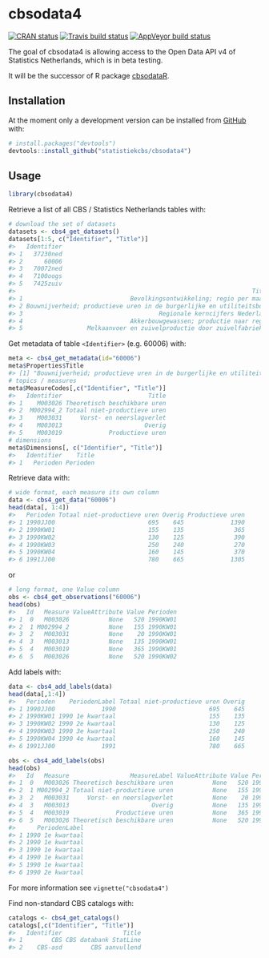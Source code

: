 
<!-- README.md is generated from README.Rmd. Please edit that file -->

<!-- README.md is generated from README.Rmd. Please edit that file -->

# cbsodata4

<!-- badges: start -->

[![CRAN
status](https://www.r-pkg.org/badges/version/cbsodata4)](https://cran.r-project.org/package=cbsodata4)
[![Travis build
status](https://travis-ci.org/statistiekcbs/cbsodata4.svg?branch=master)](https://travis-ci.org/statistiekcbs/cbsodata4)
[![AppVeyor build
status](https://ci.appveyor.com/api/projects/status/github/statistiekcbs/cbsodata4?branch=master&svg=true)](https://ci.appveyor.com/project/edwindj/cbsodata4)

<!-- badges: end -->

The goal of cbsodata4 is allowing access to the Open Data API v4 of
Statistics Netherlands, which is in beta testing.

It will be the successor of R package
[cbsodataR](https://CRAN.R-project.org/package=cbsodataR).

## Installation

<!--

You can install the released version of cbsodata4 from [CRAN](https://CRAN.R-project.org) with:

```r
install.packages("cbsodata4")
```
!-->

At the moment only a development version can be installed from
[GitHub](https://github.com/) with:

``` r
# install.packages("devtools")
devtools::install_github("statistiekcbs/cbsodata4")
```

## Usage

``` r
library(cbsodata4)
```

Retrieve a list of all CBS / Statistics Netherlands tables with:

``` r
# download the set of datasets
datasets <- cbs4_get_datasets()
datasets[1:5, c("Identifier", "Title")]
#>   Identifier
#> 1   37230ned
#> 2      60006
#> 3   70072ned
#> 4   7100oogs
#> 5   7425zuiv
#>                                                                  Title
#> 1                              Bevolkingsontwikkeling; regio per maand
#> 2 Bouwnijverheid; productieve uren in de burgerlijke en utiliteitsbouw
#> 3                                      Regionale kerncijfers Nederland
#> 4                              Akkerbouwgewassen; productie naar regio
#> 5                  Melkaanvoer en zuivelproductie door zuivelfabrieken
```

Get metadata of table `<Identifier>` (e.g. 60006) with:

``` r
meta <- cbs4_get_metadata(id="60006")
meta$Properties$Title
#> [1] "Bouwnijverheid; productieve uren in de burgerlijke en utiliteitsbouw"
# topics / measures
meta$MeasureCodes[,c("Identifier", "Title")]
#>   Identifier                        Title
#> 1    M003026 Theoretisch beschikbare uren
#> 2  M002994_2 Totaal niet-productieve uren
#> 3    M003031     Vorst- en neerslagverlet
#> 4    M003013                       Overig
#> 5    M003019             Productieve uren
# dimensions
meta$Dimensions[, c("Identifier", "Title")]
#>   Identifier    Title
#> 1   Perioden Perioden
```

Retrieve data with:

``` r
# wide format, each measure its own column
data <- cbs4_get_data("60006")
head(data[, 1:4])
#>   Perioden Totaal niet-productieve uren Overig Productieve uren
#> 1 1990JJ00                          695    645             1390
#> 2 1990KW01                          155    135              365
#> 3 1990KW02                          130    125              390
#> 4 1990KW03                          250    240              270
#> 5 1990KW04                          160    145              370
#> 6 1991JJ00                          780    665             1305
```

or

``` r
# long format, one Value column
obs <- cbs4_get_observations("60006")
head(obs)
#>   Id   Measure ValueAttribute Value Perioden
#> 1  0   M003026           None   520 1990KW01
#> 2  1 M002994_2           None   155 1990KW01
#> 3  2   M003031           None    20 1990KW01
#> 4  3   M003013           None   135 1990KW01
#> 5  4   M003019           None   365 1990KW01
#> 6  5   M003026           None   520 1990KW02
```

Add labels with:

``` r
data <- cbs4_add_labels(data)
head(data[,1:4])
#>   Perioden    PeriodenLabel Totaal niet-productieve uren Overig
#> 1 1990JJ00             1990                          695    645
#> 2 1990KW01 1990 1e kwartaal                          155    135
#> 3 1990KW02 1990 2e kwartaal                          130    125
#> 4 1990KW03 1990 3e kwartaal                          250    240
#> 5 1990KW04 1990 4e kwartaal                          160    145
#> 6 1991JJ00             1991                          780    665

obs <- cbs4_add_labels(obs)
head(obs)
#>   Id   Measure                 MeasureLabel ValueAttribute Value Perioden
#> 1  0   M003026 Theoretisch beschikbare uren           None   520 1990KW01
#> 2  1 M002994_2 Totaal niet-productieve uren           None   155 1990KW01
#> 3  2   M003031     Vorst- en neerslagverlet           None    20 1990KW01
#> 4  3   M003013                       Overig           None   135 1990KW01
#> 5  4   M003019             Productieve uren           None   365 1990KW01
#> 6  5   M003026 Theoretisch beschikbare uren           None   520 1990KW02
#>      PeriodenLabel
#> 1 1990 1e kwartaal
#> 2 1990 1e kwartaal
#> 3 1990 1e kwartaal
#> 4 1990 1e kwartaal
#> 5 1990 1e kwartaal
#> 6 1990 2e kwartaal
```

For more information see `vignette("cbsodata4")`

Find non-standard CBS catalogs with:

``` r
catalogs <- cbs4_get_catalogs()
catalogs[,c("Identifier", "Title")]
#>   Identifier                 Title
#> 1        CBS CBS databank StatLine
#> 2    CBS-asd        CBS aanvullend
```
